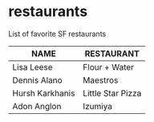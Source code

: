# restaurants
List of favorite SF restaurants

 NAME | RESTAURANT 
---|---
Lisa Leese | Flour + Water
Dennis Alano | Maestros
Hursh Karkhanis | Little Star Pizza
Adon Anglon | Izumiya
